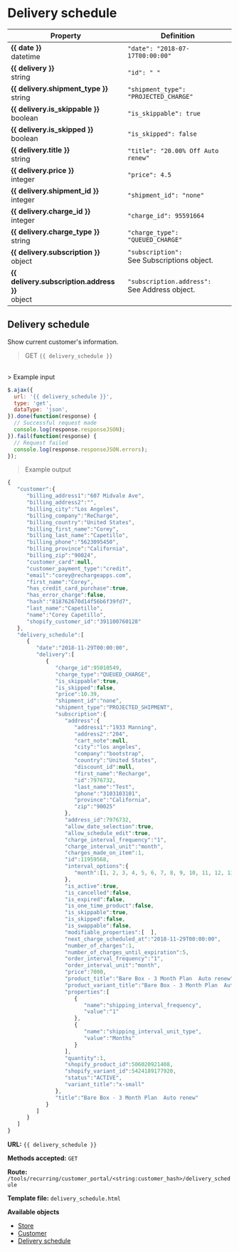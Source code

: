 # Delivery schedule

Property | Definition
--------- | -------
<b>{{ date }}</b> <br> datetime| `"date": "2018-07-17T00:00:00"`<br> 
<b>{{ delivery }}</b> <br> string| `"id": " "`<br> 
<b>{{ delivery.shipment_type }}</b> <br> string| `"shipment_type": "PROJECTED_CHARGE"`<br> 
<b>{{ delivery.is_skippable }}</b> <br> boolean| `"is_skippable": true`<br> 
<b>{{ delivery.is_skipped }}</b> <br> boolean| `"is_skipped": false`<br> 
<b>{{ delivery.title }}</b> <br> string| `"title": "20.00% Off Auto renew"` <br> 
<b>{{ delivery.price }}</b>  <br> integer|  `"price": 4.5` <br>
<b>{{ delivery.shipment_id }}</b> <br> integer| `"shipment_id": "none"`<br> 
<b>{{ delivery.charge_id }}</b> <br> integer| `"charge_id": 95591664`<br> 
<b>{{ delivery.charge_type }}</b> <br> string| `"charge_type": "QUEUED_CHARGE"`<br> 
<b>{{ delivery.subscription }}</b> <br> object| `"subscription": `<br> See Subscriptions object.
<b>{{ delivery.subscription.address }}</b> <br> object| `"subscription.address": `<br> See Address object.

## Delivery schedule
Show current customer's information.

> GET `{{ delivery_schedule }}`
<br>
> Example input

```javascript
$.ajax({
  url: '{{ delivery_schedule }}',
  type: 'get',
  dataType: 'json',
}).done(function(response) {
  // Successful request made
  console.log(response.responseJSON);
}).fail(function(response) {
  // Request failed
  console.log(response.responseJSON.errors);
});
```

> Example output


```javascript
{  
   "customer":{  
      "billing_address1":"607 Midvale Ave",
      "billing_address2":"",
      "billing_city":"Los Angeles",
      "billing_company":"ReCharge",
      "billing_country":"United States",
      "billing_first_name":"Corey",
      "billing_last_name":"Capetillo",
      "billing_phone":"5623095450",
      "billing_province":"California",
      "billing_zip":"90024",
      "customer_card":null,
      "customer_payment_type":"credit",
      "email":"corey@rechargeapps.com",
      "first_name":"Corey",
      "has_credit_card_purchase":true,
      "has_error_charge":false,
      "hash":"818762670d14f56b6f39fd7",
      "last_name":"Capetillo",
      "name":"Corey Capetillo",
      "shopify_customer_id":"391100760128"
   },
   "delivery_schedule":[  
      {  
         "date":"2018-11-29T00:00:00",
         "delivery":[  
            {  
               "charge_id":95010549,
               "charge_type":"QUEUED_CHARGE",
               "is_skippable":true,
               "is_skipped":false,
               "price":10.39,
               "shipment_id":"none",
               "shipment_type":"PROJECTED_SHIPMENT",
               "subscription":{  
                  "address":{  
                     "address1":"1933 Manning",
                     "address2":"204",
                     "cart_note":null,
                     "city":"los angeles",
                     "company":"bootstrap",
                     "country":"United States",
                     "discount_id":null,
                     "first_name":"Recharge",
                     "id":7976732,
                     "last_name":"Test",
                     "phone":"3103103101",
                     "province":"California",
                     "zip":"90025"
                  },
                  "address_id":7976732,
                  "allow_date_selection":true,
                  "allow_schedule_edit":true,
                  "charge_interval_frequency":"1",
                  "charge_interval_unit":"month",
                  "charges_made_on_item":1,
                  "id":11959568,
                  "interval_options":{  
                     "month":[1, 2, 3, 4, 5, 6, 7, 8, 9, 10, 11, 12, 13, 14, 15, 16, 17, 18, 19, 20, 21, 22, 23]
                  },
                  "is_active":true,
                  "is_cancelled":false,
                  "is_expired":false,
                  "is_one_time_product":false,
                  "is_skippable":true,
                  "is_skipped":false,
                  "is_swappable":false,
                  "modifiable_properties":[  ],
                  "next_charge_scheduled_at":"2018-11-29T00:00:00",
                  "number_of_charges":1,
                  "number_of_charges_until_expiration":5,
                  "order_interval_frequency":"1",
                  "order_interval_unit":"month",
                  "price":7000,
                  "product_title":"Bare Box - 3 Month Plan  Auto renew",
                  "product_variant_title":"Bare Box - 3 Month Plan  Auto renew - x-small",
                  "properties":[  
                     {  
                        "name":"shipping_interval_frequency",
                        "value":"1"
                     },
                     {  
                        "name":"shipping_interval_unit_type",
                        "value":"Months"
                     }
                  ],
                  "quantity":1,
                  "shopify_product_id":506020921408,
                  "shopify_variant_id":5424189177920,
                  "status":"ACTIVE",
                  "variant_title":"x-small"
               },
               "title":"Bare Box - 3 Month Plan  Auto renew"
            }
         ]
      }
   ]
}
```

**URL:** `{{ delivery_schedule }}`

**Methods accepted:** `GET`

**Route:** `/tools/recurring/customer_portal/<string:customer_hash>/delivery_schedule`

**Template file:** `delivery_schedule.html`

**Available objects**

* [Store](Theme-objects%3A-Store)
* [Customer](Theme-objects%3A-Customer)
* [Delivery schedule](Theme-objects%3A-Delivery-schedule)